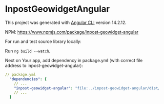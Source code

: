 # InpostGeowidgetAngular

This project was generated with [Angular CLI](https://github.com/angular/angular-cli) version 14.2.12.

NPM: https://www.npmjs.com/package/inpost-geowidget-angular

For run and test source library locally:

Run `ng build --watch`.

Next on Your app, add dependency in package.yml (with correct file address to inpost-geowidget-angular):

```yml
// package.yml
  "dependencies": {
    // ...
    "inpost-geowidget-angular": "file:../inpost-geowidget-angular/dist/inpost-geowidget-angular",
    // ...
  }
```
